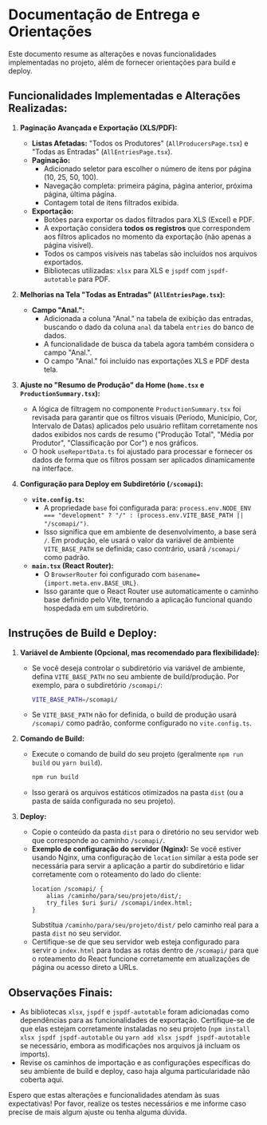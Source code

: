 # Documentação de Entrega e Orientações

Este documento resume as alterações e novas funcionalidades implementadas no projeto, além de fornecer orientações para build e deploy.

## Funcionalidades Implementadas e Alterações Realizadas:

1.  **Paginação Avançada e Exportação (XLS/PDF):**
    *   **Listas Afetadas:** "Todos os Produtores" (`AllProducersPage.tsx`) e "Todas as Entradas" (`AllEntriesPage.tsx`).
    *   **Paginação:**
        *   Adicionado seletor para escolher o número de itens por página (10, 25, 50, 100).
        *   Navegação completa: primeira página, página anterior, próxima página, última página.
        *   Contagem total de itens filtrados exibida.
    *   **Exportação:**
        *   Botões para exportar os dados filtrados para XLS (Excel) e PDF.
        *   A exportação considera **todos os registros** que correspondem aos filtros aplicados no momento da exportação (não apenas a página visível).
        *   Todos os campos visíveis nas tabelas são incluídos nos arquivos exportados.
        *   Bibliotecas utilizadas: `xlsx` para XLS e `jspdf` com `jspdf-autotable` para PDF.

2.  **Melhorias na Tela "Todas as Entradas" (`AllEntriesPage.tsx`):**
    *   **Campo "Anal.":**
        *   Adicionada a coluna "Anal." na tabela de exibição das entradas, buscando o dado da coluna `anal` da tabela `entries` do banco de dados.
        *   A funcionalidade de busca da tabela agora também considera o campo "Anal.".
        *   O campo "Anal." foi incluído nas exportações XLS e PDF desta tela.

3.  **Ajuste no "Resumo de Produção" da Home (`home.tsx` e `ProductionSummary.tsx`):**
    *   A lógica de filtragem no componente `ProductionSummary.tsx` foi revisada para garantir que os filtros visuais (Período, Município, Cor, Intervalo de Datas) aplicados pelo usuário reflitam corretamente nos dados exibidos nos cards de resumo ("Produção Total", "Média por Produtor", "Classificação por Cor") e nos gráficos.
    *   O hook `useReportData.ts` foi ajustado para processar e fornecer os dados de forma que os filtros possam ser aplicados dinamicamente na interface.

4.  **Configuração para Deploy em Subdiretório (`/scomapi`):**
    *   **`vite.config.ts`:**
        *   A propriedade `base` foi configurada para: `process.env.NODE_ENV === "development" ? "/" : (process.env.VITE_BASE_PATH || "/scomapi/")`.
        *   Isso significa que em ambiente de desenvolvimento, a base será `/`. Em produção, ele usará o valor da variável de ambiente `VITE_BASE_PATH` se definida; caso contrário, usará `/scomapi/` como padrão.
    *   **`main.tsx` (React Router):**
        *   O `BrowserRouter` foi configurado com `basename={import.meta.env.BASE_URL}`.
        *   Isso garante que o React Router use automaticamente o caminho base definido pelo Vite, tornando a aplicação funcional quando hospedada em um subdiretório.

## Instruções de Build e Deploy:

1.  **Variável de Ambiente (Opcional, mas recomendado para flexibilidade):**
    *   Se você deseja controlar o subdiretório via variável de ambiente, defina `VITE_BASE_PATH` no seu ambiente de build/produção. Por exemplo, para o subdiretório `/scomapi/`:
        ```bash
        VITE_BASE_PATH=/scomapi/
        ```
    *   Se `VITE_BASE_PATH` não for definida, o build de produção usará `/scomapi/` como padrão, conforme configurado no `vite.config.ts`.

2.  **Comando de Build:**
    *   Execute o comando de build do seu projeto (geralmente `npm run build` ou `yarn build`).
        ```bash
        npm run build
        ```
    *   Isso gerará os arquivos estáticos otimizados na pasta `dist` (ou a pasta de saída configurada no seu projeto).

3.  **Deploy:**
    *   Copie o conteúdo da pasta `dist` para o diretório no seu servidor web que corresponde ao caminho `/scomapi/`.
    *   **Exemplo de configuração do servidor (Nginx):**
        Se você estiver usando Nginx, uma configuração de `location` similar a esta pode ser necessária para servir a aplicação a partir do subdiretório e lidar corretamente com o roteamento do lado do cliente:
        ```nginx
        location /scomapi/ {
            alias /caminho/para/seu/projeto/dist/;
            try_files $uri $uri/ /scomapi/index.html;
        }
        ```
        Substitua `/caminho/para/seu/projeto/dist/` pelo caminho real para a pasta `dist` no seu servidor.
    *   Certifique-se de que seu servidor web esteja configurado para servir o `index.html` para todas as rotas dentro de `/scomapi/` para que o roteamento do React funcione corretamente em atualizações de página ou acesso direto a URLs.

## Observações Finais:

*   As bibliotecas `xlsx`, `jspdf` e `jspdf-autotable` foram adicionadas como dependências para as funcionalidades de exportação. Certifique-se de que elas estejam corretamente instaladas no seu projeto (`npm install xlsx jspdf jspdf-autotable` ou `yarn add xlsx jspdf jspdf-autotable` se necessário, embora as modificações nos arquivos já incluam os imports).
*   Revise os caminhos de importação e as configurações específicas do seu ambiente de build e deploy, caso haja alguma particularidade não coberta aqui.

Espero que estas alterações e funcionalidades atendam às suas expectativas! Por favor, realize os testes necessários e me informe caso precise de mais algum ajuste ou tenha alguma dúvida.
